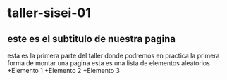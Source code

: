# taller-sisei-01
## este es el subtitulo de nuestra pagina
esta es la primera parte del taller donde podremos en practica la primera forma de montar una pagina
esta es una lista de elementos aleatorios
+Elemento 1
+Elemento 2
+Elemento 3
